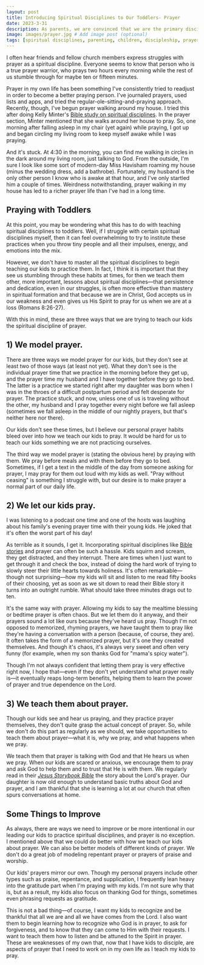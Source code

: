 ```yaml
---
layout: post
title: Introducing Spiritual Disciplines to Our Toddlers- Prayer
date: 2023-3-31
description: As parents, we are convinced that we are the primary disciplers of our children. We are stumbling our way through teaching our children how to pray.
image: images/prayer.jpg # Add image post (optional)
tags: [spiritual disciplines, parenting, children, discipleship, prayer]
---
```


I often hear friends and fellow church members express struggles with prayer as a spiritual discipline. Everyone seems to know that person who is a true prayer warrior, who prays two hours every morning while the rest of us stumble through for maybe ten or fifteen minutes. 

Prayer in my own life has been something I've consistently tried to readjust in order to become a better praying person. I've journaled prayers, used lists and apps, and tried the regular-ole-sitting-and-praying approach. Recently, though, I've begun prayer walking around my house. I tried this after doing Kelly Minter's [Bible study on spiritual disciplines](https://amzn.to/3lW7acw). In the prayer section, Minter mentioned that she walks around her house to pray. So, one morning after falling asleep in my chair (yet again) while praying, I got up and began circling my living room to keep myself awake while I was praying. 

And it's stuck. At 4:30 in the morning, you can find me walking in circles in the dark around my living room, just talking to God. From the outside, I'm sure I look like some sort of modern-day Miss Havisham roaming my house (minus the wedding dress, add a bathrobe). Fortunately, my husband is the only other person I know who is awake at that hour, and I've only startled him a couple of times.  Weirdness notwithstanding, prayer walking in my house has led to a richer prayer life than I've had in a long time. 

## Praying with Toddlers

At this point, you may be wondering what this has to do with teaching spiritual disciplines to toddlers. Well, if I struggle with certain spiritual disciplines myself, then it can feel overwhelming to try to institute these practices when you throw tiny people and all their impulses, energy, and emotions into the mix. 

However, we don't have to master all the spiritual disciplines to begin teaching our kids to practice them. In fact, I think it is important that they see us stumbling through these habits at times, for then we teach them other, more important, lessons about spiritual disciplines—that persistence and dedication, even in our struggles, is often more effective than mastery in spiritual formation and that because we are in Christ, God accepts us in our weakness and even gives us His Spirit to pray for us when we are at a loss (Romans 8:26-27). 

With this in mind, these are three ways that we are trying to teach our kids the spiritual discipline of prayer. 

## 1) We model prayer.

There are three ways we model prayer for our kids, but they don't see at least two of those ways (at least not yet). What they don't see is the individual prayer time that we practice in the morning before they get up, and the prayer time my husband and I have together before they go to bed. The latter is a practice we started right after my daughter was born when I was in the throes of a difficult postpartum period and felt desperate for prayer. The practice stuck, and now, unless one of us is traveling without the other, my husband and I pray together every night before we fall asleep (sometimes we fall asleep in the middle of our nightly prayers, but that's neither here nor there).

Our kids don't see these times, but I believe our personal prayer habits bleed over into how we teach our kids to pray. It would be hard for us to teach our kids something we are not practicing ourselves. 

The third way we model prayer is (stating the obvious here) by praying with them. We pray before meals and with them before they go to bed. Sometimes, if I get a text in the middle of the day from someone asking for prayer, I may pray for them out loud with my kids as well. "Pray without ceasing" is something I struggle with, but our desire is to make prayer a normal part of our daily life. 

## 2) We let our kids pray.

I was listening to a podcast one time and one of the hosts was laughing about his family's evening prayer time with their young kids. He joked that it's often the worst part of his day!

As terrible as it sounds, I get it. Incorporating spiritual disciplines like [Bible stories](https://meredithcook.net/2023/02/25/spiritual-disciplines-toddlers-bible/) and prayer can often be such a hassle. Kids squirm and scream, they get distracted, and they interrupt. There are times when I just want to get through it and check the box, instead of doing the hard work of trying to slowly steer their little hearts towards holiness. It's often remarkable—though not surprising—how my kids will sit and listen to me read fifty books of their choosing, yet as soon as we sit down to read their Bible story it turns into an outright rumble. What should take three minutes drags out to ten. 

It's the same way with prayer. Allowing my kids to say the mealtime blessing or bedtime prayer is often chaos. But we let them do it anyway, and their prayers sound a lot like ours because they've heard us pray. Though I'm not opposed to memorized, rhyming prayers, we have taught them to pray like they're having a conversation with a person (because, of course, they are). It often takes the form of a memorized prayer, but it's one they created themselves. And though it's chaos, it's always very sweet and often very funny (for example, when my son thanks God for "mama's spicy water").

Though I'm not always confident that letting them pray is very effective right now, I hope that—even if they don't yet understand what prayer really is—it eventually reaps long-term benefits, helping them to learn the power of prayer and true dependence on the Lord. 

## 3) We teach them about prayer. 

Though our kids see and hear us praying, and they practice prayer themselves, they don't quite grasp the actual concept of prayer. So, while we don't do this part as regularly as we should, we take opportunities to teach them about prayer—what it is, why we pray, and what happens when we pray. 

We teach them that prayer is talking with God and that He hears us when we pray. When our kids are scared or anxious, we encourage them to pray and ask God to help them and to trust that He is with them. We regularly read in their [*Jesus Storybook Bible*](https://amzn.to/3M69wjH) the story about the Lord's prayer. Our daughter is now old enough to understand basic truths about God and prayer, and I am thankful that she is learning a lot at our church that often spurs conversations at home. 

## Some Things to Improve

As always, there are ways we need to improve or be more intentional in our leading our kids to practice spiritual disciplines, and prayer is no exception. I mentioned above that we could do better with how we teach our kids about prayer. We can also be better models of different kinds of prayer. We don't do a great job of modeling repentant prayer or prayers of praise and worship. 

Our kids' prayers mirror our own. Though my personal prayers include other types such as praise, repentance, and supplication, I frequently lean heavy into the gratitude part when I'm praying with my kids. I'm not sure why that is, but as a result, my kids also focus on thanking God for things, sometimes even phrasing requests as gratitude. 

This is not a bad thing—of course, I want my kids to recognize and be thankful that all we are and all we have comes from the Lord. I also want them to begin learning how to recognize who God is in prayer, to ask for forgiveness, and to know that they can come to Him with their requests. I want to teach them how to listen and be attuned to the Spirit in prayer. These are weaknesses of my own that, now that I have kids to disciple, are aspects of prayer that I need to work on in my own life as I teach my kids to pray. 

